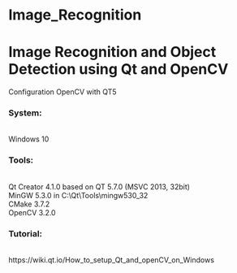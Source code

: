 # Image_Recognition
<h1>Image Recognition  and Object Detection using Qt and OpenCV</h1>

Configuration OpenCV with QT5 
<h3>System:</h3></br>
Windows 10</br>
<h3>Tools:</h3></br>
Qt Creator 4.1.0 based on QT 5.7.0 (MSVC 2013, 32bit)</br>
MinGW 5.3.0 in C:\Qt\Tools\mingw530_32</br>
CMake 3.7.2</br>
OpenCV 3.2.0</br>
<h3>Tutorial:</h3></br>
https://wiki.qt.io/How_to_setup_Qt_and_openCV_on_Windows</br>
